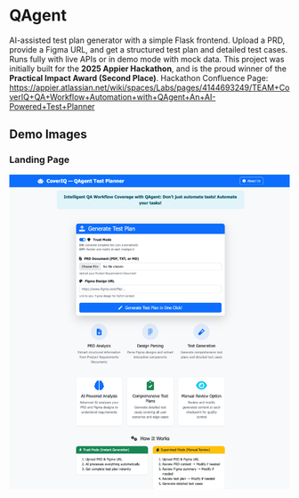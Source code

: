 # QAgent

AI-assisted test plan generator with a simple Flask frontend. Upload a PRD, provide a Figma URL, and get a structured test plan and detailed test cases. Runs fully with live APIs or in demo mode with mock data. This project was initially built for the **2025 Appier Hackathon**, and is the proud winner of the **Practical Impact Award (Second Place)**. 
Hackathon Confluence Page: https://appier.atlassian.net/wiki/spaces/Labs/pages/4144693249/TEAM+CoverIQ+QA+Workflow+Automation+with+QAgent+An+AI-Powered+Test+Planner

## Demo Images

### Landing Page
![Landing Page](Demo_Images/QAgent_Landing_Page.png)
